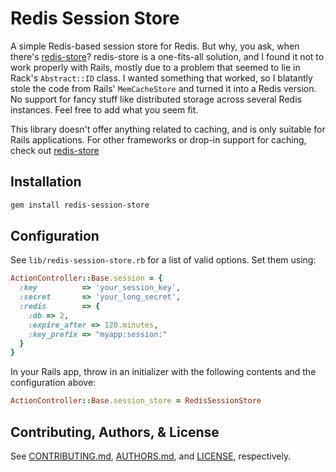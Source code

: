 Redis Session Store
===================

A simple Redis-based session store for Redis. But why, you ask,
when there's [redis-store](http://github.com/jodosha/redis-store/)?
redis-store is a one-fits-all solution, and I found it not to work
properly with Rails, mostly due to a problem that seemed to lie in
Rack's `Abstract::ID` class. I wanted something that worked, so I
blatantly stole the code from Rails' `MemCacheStore` and turned it
into a Redis version. No support for fancy stuff like distributed
storage across several Redis instances. Feel free to add what you
seem fit.

This library doesn't offer anything related to caching, and is
only suitable for Rails applications. For other frameworks or
drop-in support for caching, check out
[redis-store](http://github.com/jodosha/redis-store/)

Installation
------------

``` bash
gem install redis-session-store
```

Configuration
-------------

See `lib/redis-session-store.rb` for a list of valid options.
Set them using:

``` ruby
ActionController::Base.session = {
  :key          => 'your_session_key',
  :secret       => 'your_long_secret',
  :redis        => {
    :db => 2,
    :expire_after => 120.minutes,
    :key_prefix => "myapp:session:"
  }
}
```
    

In your Rails app, throw in an initializer with the following contents
and the configuration above:

``` ruby
ActionController::Base.session_store = RedisSessionStore
```

Contributing, Authors, & License
--------------------------------

See [CONTRIBUTING.md](CONTRIBUTING.md), [AUTHORS.md](AUTHORS.md), and
[LICENSE](LICENSE), respectively.
